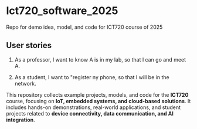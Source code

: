 # Ict720_software_2025
Repo for demo idea, model, and code for ICT720 course of 2025

## User stories

1. As a professor, I want to know A is in my lab, so that I can go and meet A.

2. As a student, I want to "register ny phone, so that I will be in the network.
   
This repository collects example projects, models, and code for the **ICT720** course, focusing on **IoT, embedded systems, and cloud-based solutions**. It includes hands-on demonstrations, real-world applications, and student projects related to **device connectivity, data communication, and AI integration**.
